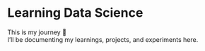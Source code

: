 # Learning Data Science

This is my journey 🚀  
I’ll be documenting my learnings, projects, and experiments here.  

